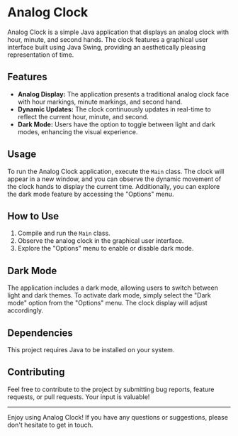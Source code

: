 # Analog Clock

Analog Clock is a simple Java application that displays an analog clock with hour, minute, and second hands. The clock features a graphical user interface built using Java Swing, providing an aesthetically pleasing representation of time.

## Features

- **Analog Display:** The application presents a traditional analog clock face with hour markings, minute markings, and second hand.
- **Dynamic Updates:** The clock continuously updates in real-time to reflect the current hour, minute, and second.
- **Dark Mode:** Users have the option to toggle between light and dark modes, enhancing the visual experience.

## Usage

To run the Analog Clock application, execute the `Main` class. The clock will appear in a new window, and you can observe the dynamic movement of the clock hands to display the current time. Additionally, you can explore the dark mode feature by accessing the "Options" menu.

## How to Use

1. Compile and run the `Main` class.
2. Observe the analog clock in the graphical user interface.
3. Explore the "Options" menu to enable or disable dark mode.

## Dark Mode

The application includes a dark mode, allowing users to switch between light and dark themes. To activate dark mode, simply select the "Dark mode" option from the "Options" menu. The clock display will adjust accordingly.

## Dependencies

This project requires Java to be installed on your system.

## Contributing

Feel free to contribute to the project by submitting bug reports, feature requests, or pull requests. Your input is valuable!

---

Enjoy using Analog Clock! If you have any questions or suggestions, please don't hesitate to get in touch.